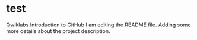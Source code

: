 # test
Qwiklabs Introduction to GitHub
I am editing the README file. Adding some more details about the project description.

